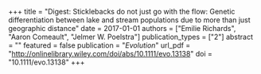 +++
title = "Digest: Sticklebacks do not just go with the flow: Genetic differentiation between lake and stream populations due to more than just geographic distance"
date = 2017-01-01
authors = ["Emilie Richards", "Aaron Comeault", "Jelmer W. Poelstra"]
publication_types = ["2"]
abstract = ""
featured = false
publication = "*Evolution*"
url_pdf = "http://onlinelibrary.wiley.com/doi/abs/10.1111/evo.13138"
doi = "10.1111/evo.13138"
+++


